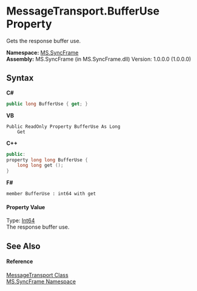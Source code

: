 # MessageTransport.BufferUse Property 
 

Gets the response buffer use.

**Namespace:**&nbsp;<a href="de148c19-6fcd-6ea5-c13c-94525bd1dd5b">MS.SyncFrame</a><br />**Assembly:**&nbsp;MS.SyncFrame (in MS.SyncFrame.dll) Version: 1.0.0.0 (1.0.0.0)

## Syntax

**C#**<br />
``` C#
public long BufferUse { get; }
```

**VB**<br />
``` VB
Public ReadOnly Property BufferUse As Long
	Get
```

**C++**<br />
``` C++
public:
property long long BufferUse {
	long long get ();
}
```

**F#**<br />
``` F#
member BufferUse : int64 with get

```


#### Property Value
Type: <a href="http://msdn2.microsoft.com/en-us/library/6yy583ek" target="_blank">Int64</a><br />The response buffer use.

## See Also


#### Reference
<a href="575abf99-2a1a-6037-410a-d736b8eacb32">MessageTransport Class</a><br /><a href="de148c19-6fcd-6ea5-c13c-94525bd1dd5b">MS.SyncFrame Namespace</a><br />